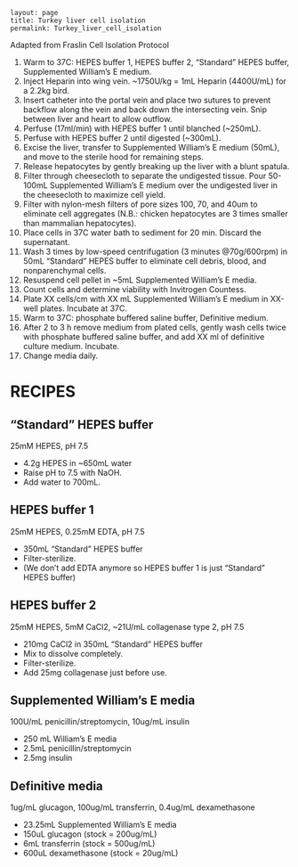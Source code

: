 ~~~
layout: page
title: Turkey liver cell isolation
permalink: Turkey_liver_cell_isolation
~~~

Adapted from Fraslin Cell Isolation Protocol

1. Warm to 37C: HEPES buffer 1, HEPES buffer 2, “Standard” HEPES buffer, Supplemented William’s E medium.
2. Inject Heparin into wing vein. ~1750U/kg = 1mL Heparin (4400U/mL) for a 2.2kg bird.
3. Insert catheter into the portal vein and place two sutures to prevent backflow along the vein and back down the intersecting vein. Snip between liver and heart to allow outflow.
4. Perfuse (17ml/min) with HEPES buffer 1 until blanched (~250mL).
5. Perfuse with HEPES buffer 2 until digested (~300mL).
6. Excise the liver, transfer to Supplemented William’s E medium (50mL), and move to the sterile hood for remaining steps.
7. Release hepatocytes by gently breaking up the liver with a blunt spatula.
8. Filter through cheesecloth to separate the undigested tissue. Pour 50-100mL Supplemented William’s E medium over the undigested liver in the cheesecloth to maximize cell yield.
9. Filter with nylon-mesh filters of pore sizes 100, 70, and 40um to eliminate cell aggregates (N.B.: chicken hepatocytes are 3 times smaller than mammalian hepatocytes).
10. Place cells in 37C water bath to sediment for 20 min. Discard the supernatant.
11. Wash 3 times by low-speed centrifugation (3 minutes @70g/600rpm) in 50mL “Standard” HEPES buffer to eliminate cell debris, blood, and nonparenchymal cells.
12. Resuspend cell pellet in ~5mL Supplemented William’s E media.
13. Count cells and determine viability with Invitrogen Countess.
14. Plate XX cells/cm with XX mL Supplemented William’s E medium in    XX-well plates. Incubate at 37C.
15. Warm to 37C: phosphate buffered saline buffer, Definitive medium.
16. After 2 to 3 h remove medium from plated cells, gently wash cells twice with phosphate buffered saline buffer, and add XX ml of definitive culture medium. Incubate.
17. Change media daily.

# RECIPES

## “Standard” HEPES buffer
25mM HEPES, pH 7.5

  * 4.2g HEPES in ~650mL water
  * Raise pH to 7.5 with NaOH.
  * Add water to 700mL.

## HEPES buffer 1
25mM HEPES, 0.25mM EDTA, pH 7.5

  * 350mL “Standard” HEPES buffer
  * Filter-sterilize.
  * (We don’t add EDTA anymore so HEPES buffer 1 is just “Standard” HEPES buffer)

## HEPES buffer 2
25mM HEPES, 5mM CaCl2, ~21U/mL collagenase type 2, pH 7.5

  * 210mg CaCl2 in 350mL “Standard” HEPES buffer
  * Mix to dissolve completely.
  * Filter-sterilize.
  * Add 25mg collagenase just before use.

## Supplemented William’s E media
100U/mL penicillin/streptomycin, 10ug/mL insulin

  * 250 mL William’s E media
  * 2.5mL penicillin/streptomycin
  * 2.5mg insulin

## Definitive media
1ug/mL glucagon, 100ug/mL transferrin, 0.4ug/mL dexamethasone

  * 23.25mL Supplemented William’s E media
  * 150uL glucagon (stock = 200ug/mL)
  * 6mL transferrin (stock = 500ug/mL)
  * 600uL dexamethasone (stock = 20ug/mL)
